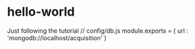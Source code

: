 # hello-world
Just following the tutorial
// config/db.js
module.exports = (
	url : 'mongodb://localhost/acquisition'
)
